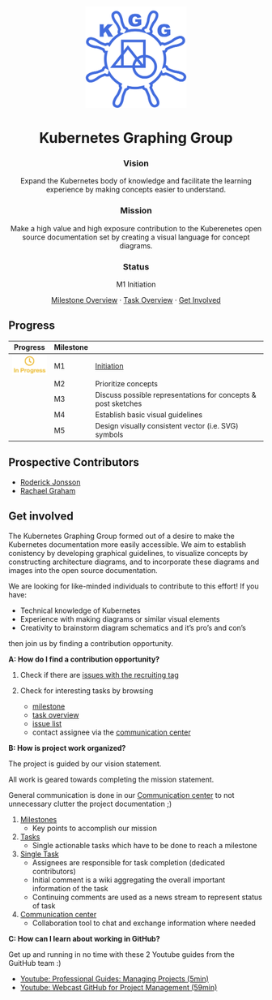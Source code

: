 <p align="center">
    <img src="project-logo.png" alt="" width=200 height=200>
</p>

  <h1 align="center">Kubernetes Graphing Group</h1>

  <p align="center">
  <h3 align="center">Vision</h3>
  <p align="center">Expand the Kubernetes body of knowledge and facilitate the learning experience by making concepts easier to understand.</p>
  <h3 align="center">Mission</h3>
  <p align="center">Make a high value and high exposure contribution to the Kuberenetes open source documentation set by creating a visual language for concept diagrams.</p>
  <h3 align="center">Status</h3>
  <p align="center">M1 Initiation</p>

  <p align="center">
    <a href="https://github.com/Roderick-Jonsson/k8s-diagrams/milestones?direction=asc&sort=title&state=open">Milestone Overview</a>
    ·
    <a href="https://github.com/Roderick-Jonsson/k8s-diagrams/projects/1">Task Overview</a>
    ·
    <a href="#get-involved">Get Involved</a>
  </p>
</p>

<h2>Progress</h2>

| Progress                              | Milestone |                                                              |
| ------------------------------------- | --------- | ------------------------------------------------------------ |
| <img src="in-progress.png" width=72>  | M1        | [Initiation](https://github.com/Roderick-Jonsson/k8s-diagrams/milestone/1)                                                   |
|                                       | M2        | Prioritize concepts                                          |
|                                       | M3        | Discuss possible representations for concepts & post sketches |
|                                       | M4        | Establish basic visual guidelines                            |
|                                       | M5        | Design visually consistent vector (i.e. SVG) symbols         |

<h2>Prospective Contributors</h2>

- [Roderick Jonsson][rj]
- [Rachael Graham][rg]

<h2>Get involved</h2>

The Kubernetes Graphing Group formed out of a desire to make the Kubernetes documentation more easily accessible. We aim to establish conistency by developing graphical guidelines, to visualize concepts by constructing architecture diagrams, and to incorporate these diagrams and images into the open source documentation.

We are looking for like-minded individuals to contribute to this effort! If you have: 
* Technical knowledge of Kubernetes
* Experience with making diagrams or similar visual elements
* Creativity to brainstorm diagram schematics and it’s pro’s and con’s

then join us by finding a contribution opportunity.

**A: How do I find a contribution opportunity?**
1. Check if there are [issues with the recruiting tag][issue recruiting]

2. Check for interesting tasks by browsing
    - [milestone][milestone]
    - [task overview][task overview]
    - [issue list][issue list]
    - contact assignee via the [communication center][communication center]

**B: How is project work organized?**

The project is guided by our vision statement.

All work is geared towards completing the mission statement.

General communication is done in our [Communication center][communication center] to not unnecessary clutter the project documentation ;)

1. [Milestones][milestone]
    - Key points to accomplish our mission
2. [Tasks][task overview]
    - Single actionable tasks which have to be done to reach a milestone
3. [Single Task][milestone issues]
    - Assignees are responsible for task completion (dedicated contributors)
    - Initial comment is a wiki aggregating the overall important information of the task
    - Continuing comments are used as a news stream to represent status of task
4. [Communication center][communication center]
    - Collaboration tool to chat and exchange information where needed

**C: How can I learn about working in GitHub?**

Get up and running in no time with these 2 Youtube guides from the GuitHub team :)
- [Youtube: Professional Guides: Managing Projects (5min)][YT github pm short]
- [Youtube: Webcast GitHub for Project Management (59min)][YT github pm long]

[prospects file]: https://github.com/Roderick-Jonsson/k8s-diagrams/blob/master/workspace/prospects.md
[milestone]: https://github.com/Roderick-Jonsson/k8s-diagrams/milestones?direction=asc&sort=title&state=open
[task overview]: https://github.com/Roderick-Jonsson/k8s-diagrams/projects/1
[issue list]: https://github.com/Roderick-Jonsson/k8s-diagrams/issues
[issue recruiting]: https://github.com/Roderick-Jonsson/k8s-diagrams/issues?q=is%3Aissue+is%3Aopen+label%3Arecruiting
[YT github pm short]: https://www.youtube.com/watch?v=nI5VdsVl0FM
[YT github pm long]: https://www.youtube.com/watch?v=6fByt0o4UYs&t=3160s
[milestone issues]: https://github.com/Roderick-Jonsson/k8s-diagrams/issues?utf8=✓&q=is%3Aissue+is%3Aopen+milestone%3A*+
[communication center]: https://kubernetes.slack.com
[rj]: https://github.com/Roderick-Jonsson
[rg]: https://github.com/Rachael-Graham
